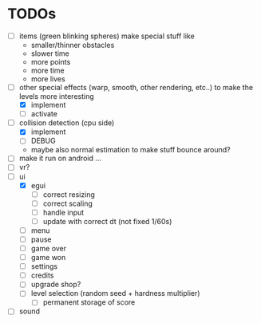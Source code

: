 # TODOs

- [ ] items (green blinking spheres) make special stuff like
  - smaller/thinner obstacles
  - slower time
  - more points
  - more time
  - more lives
- [ ] other special effects (warp, smooth, other rendering, etc..) to make the levels more interesting
  - [x] implement
  - [ ] activate
- [ ] collision detection (cpu side)
  - [x] implement
  - [ ] DEBUG
  - maybe also normal estimation to make stuff bounce around?
- [ ] make it run on android ...
- [ ] vr?
- [ ] ui
  - [x] egui
    - [ ] correct resizing
    - [ ] correct scaling
    - [ ] handle input
    - [ ] update with correct dt (not fixed 1/60s)
  - [ ] menu
  - [ ] pause
  - [ ] game over
  - [ ] game won
  - [ ] settings
  - [ ] credits
  - [ ] upgrade shop?
  - [ ] level selection (random seed + hardness multiplier)
    - [ ] permanent storage of score
- [ ] sound
